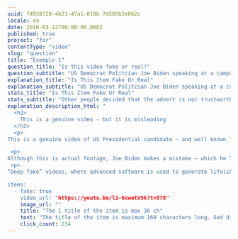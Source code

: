 ```yaml
---
uuid: f4938728-4b21-47a1-819b-7d505b2e062c
locale: en
date: 2016-03-12T00:00:00.000Z
published: true
project: "for"
contentType: "video"
slug: "question"
title: "Exemple 1"
question_title: "Is this video fake or real?"
question_subtitle: "US Democrat Politcian Joe Biden speaking at a campaign rally"
explanation_title: "Is This Item Fake Or Real"
explanation_subtitle: "US Democrat Politcian Joe Biden speaking at a campaign rally"
stats_title: "Is This Item Fake Or Real"
stats_subtitle: "Other people decided that the advert is not trustworthy"
explanation_description_html: "
  <h2>
    This is a genuine video - but it is misleading
  </h2>
  <p>
This is a genuine video of US Presidential candidate – and well known Trump critic - Joe Biden at a campaign rally apparently supporting Donald Trump.  </p>

 <p>
Although this is actual footage, Joe Biden makes a mistake – which he later corrects but is edited out of the video. </p>
 <p>
“Deep fake” videos, where advanced software is used to generate lifelike videos of people, are now increasingly common. But genuine videos can also be edited to be just as misleading.  </p>

items:
  - fake: true
    video_url: "https://youtu.be/l1-6cwetV5k?t=878"
    image_url: ""
    title: "The 1 title of the item is max 36 ch"
    text: "The title of the item is maximum 160 characters long. Sed distin maiores quasi sunt totam voluptatum. Sed distinctio modi maiores quasi sunt totam voluptatum Sed distinctio modi maiores quasi sunt totam voluptatum?"
    click_count: 234
---
```

